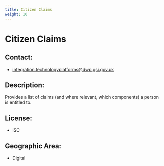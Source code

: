 ```yaml
---
title: Citizen Claims
weight: 10
---
```


# Citizen Claims

## Contact:
 - [integration.technologyplatforms@dwp.gsi.gov.uk](mailto:integration.technologyplatforms@dwp.gsi.gov.uk)

## Description:
Provides a list of claims (and where relevant, which components) a person is entitled to.

## License:
 - ISC

## Geographic Area:
 - Digital

